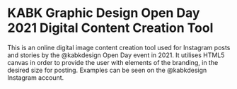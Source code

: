 # KABK Graphic Design Open Day 2021 Digital Content Creation Tool
This is an online digital image content creation tool used for Instagram posts and stories by the @kabkdesign Open Day event in 2021. It utilises HTML5 canvas in order to provide the user with elements of the branding, in the desired size for posting. Examples can be seen on the @kabkdesign Instagram account.
